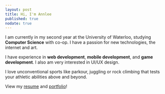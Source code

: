 ```yaml
---
layout: post
title: Hi, I'm Annlee
published: true
nodate: true
---
```

  I am currently in my second year at the University of Waterloo, studying **Computer Science** with co-op. I have a passion for new technologies, the internet and art. 
  
  I have experience in **web development**, **mobile development**, and **game development**. I also am very interested in UI/UX design. 
  
  I love unconventional sports like parkour, juggling or rock climbing that tests your athletic abilities above and beyond. 
  
  View my [resume](http://annlee.li/resume/) and [portfolio](http://annlee.li/portfolio/)!
